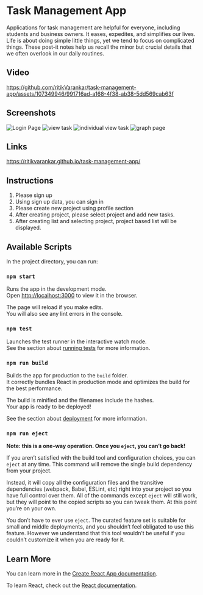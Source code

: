 # Task Management App
Applications for task management are helpful for everyone, including students and business owners. It eases, expedites, and simplifies our lives. Life is about doing simple little things, yet we tend to focus on complicated things. These post-it notes help us recall the minor but crucial details that we often overlook in our daily routines.

## Video 
https://github.com/ritikVarankar/task-management-app/assets/107349946/991716ad-a168-4f38-ab38-5dd569cab63f

## Screenshots
![Login Page](https://github.com/ritikVarankar/task-management-app/assets/107349946/1291b7e0-78e7-4db3-aa87-b592064e9655)
![view task](https://github.com/ritikVarankar/task-management-app/assets/107349946/38369e6b-e835-4ab7-8984-e2a00eb8b278)
![individual view task](https://github.com/ritikVarankar/task-management-app/assets/107349946/de3357f7-1b3d-4c4f-a973-0b09f0261624)
![graph page](https://github.com/ritikVarankar/task-management-app/assets/107349946/f1942844-09fd-445e-af3f-8fc2f3b93960)

## Links
https://ritikvarankar.github.io/task-management-app/

## Instructions
1. Please sign up
2. Using sign up data, you can sign in
3. Please create new project using profile section
4. After creating project, please select project and add new tasks.
5. After creating list and selecting project, project based list will be displayed.

## Available Scripts

In the project directory, you can run:

### `npm start`

Runs the app in the development mode.\
Open [http://localhost:3000](http://localhost:3000) to view it in the browser.

The page will reload if you make edits.\
You will also see any lint errors in the console.

### `npm test`

Launches the test runner in the interactive watch mode.\
See the section about [running tests](https://facebook.github.io/create-react-app/docs/running-tests) for more information.

### `npm run build`

Builds the app for production to the `build` folder.\
It correctly bundles React in production mode and optimizes the build for the best performance.

The build is minified and the filenames include the hashes.\
Your app is ready to be deployed!

See the section about [deployment](https://facebook.github.io/create-react-app/docs/deployment) for more information.

### `npm run eject`

**Note: this is a one-way operation. Once you `eject`, you can’t go back!**

If you aren’t satisfied with the build tool and configuration choices, you can `eject` at any time. This command will remove the single build dependency from your project.

Instead, it will copy all the configuration files and the transitive dependencies (webpack, Babel, ESLint, etc) right into your project so you have full control over them. All of the commands except `eject` will still work, but they will point to the copied scripts so you can tweak them. At this point you’re on your own.

You don’t have to ever use `eject`. The curated feature set is suitable for small and middle deployments, and you shouldn’t feel obligated to use this feature. However we understand that this tool wouldn’t be useful if you couldn’t customize it when you are ready for it.

## Learn More

You can learn more in the [Create React App documentation](https://facebook.github.io/create-react-app/docs/getting-started).

To learn React, check out the [React documentation](https://reactjs.org/).
